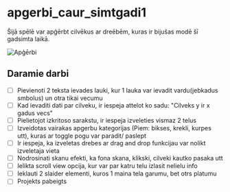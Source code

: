 # apgerbi_caur_simtgadi1
Šijā spēlē var apģērbt cilvēkus ar dreēbēm, kuras ir bijušas modē šī gadsimta laikā.

![Apģērbi](https://i.gzn.jp/img/2015/07/13/100-years-mens-fashion/00-top.jpg)


## Daramie darbi

- [ ] Pievienoti 2 teksta ievades lauki, kur 1 lauka var ievadit vardu(jebkadus smbolus) un otra tikai vecumu
- [ ] Kad ievaditi dati par cilveku, ir iespeja attelot ko sadu: "Cilveks y ir x gadus vecs"
- [ ] Pielietojot izkritoso sarakstu, ir iespeja izveleties vismaz 2 telus
- [ ] Izveidotas vairakas apgerbu kategorijas (Piem: bikses, krekli, kurpes utt), kuras ar toggle pogu var paradit/ paslept
- [ ] Ir iespeja, ka izveletas drebes ar drag and drop funkcijau var nolikt izveletaja vieta
- [ ] Nodrosinati skanu efekti, ka fona skana, klikski, cilveki kautko pasaka utt
- [ ] Ielikta scroll view opcija, kur var par katru telu izlasit nelielu info
- [ ] Ieklauti 2 slaider elementi, kuros 1 maina tela garumu, bet otrs platumu
- [ ] Projekts pabeigts
